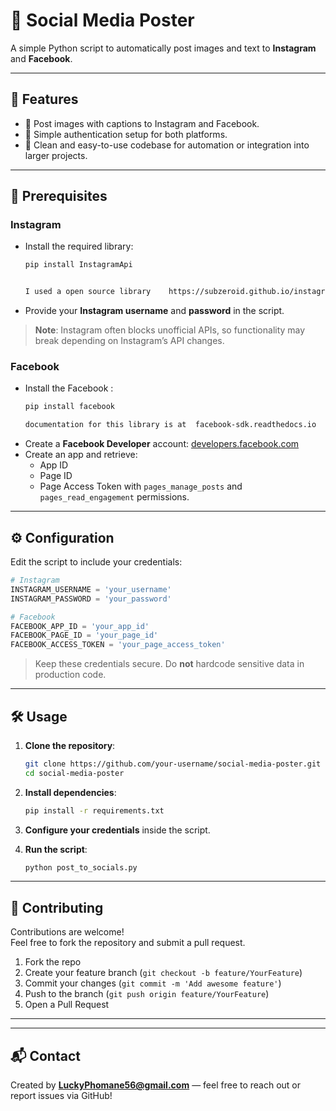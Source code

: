      
# 📱 Social Media Poster

A simple Python script to automatically post images and text to **Instagram** and **Facebook**.

---

## 🚀 Features

- 📸 Post images with captions to Instagram and Facebook.
- 🔐 Simple authentication setup for both platforms.
- 🧰 Clean and easy-to-use codebase for automation or integration into larger projects.

---

## 📆 Prerequisites

### Instagram

- Install the required library:
  ```bash
  pip install InstagramApi


  I used a open source library    https://subzeroid.github.io/instagrapi/.
  ```
- Provide your **Instagram username** and **password** in the script.

> **Note**: Instagram often blocks unofficial APIs, so functionality may break depending on Instagram’s API changes.

### Facebook

- Install the Facebook :
  ```bash
  pip install facebook

  documentation for this library is at  facebook-sdk.readthedocs.io  
  ```
- Create a **Facebook Developer** account: [developers.facebook.com](https://developers.facebook.com)
- Create an app and retrieve:
  - App ID
  - Page ID
  - Page Access Token with `pages_manage_posts` and `pages_read_engagement` permissions.

---

## ⚙️ Configuration

Edit the script to include your credentials:

```python
# Instagram
INSTAGRAM_USERNAME = 'your_username'
INSTAGRAM_PASSWORD = 'your_password'

# Facebook
FACEBOOK_APP_ID = 'your_app_id'
FACEBOOK_PAGE_ID = 'your_page_id'
FACEBOOK_ACCESS_TOKEN = 'your_page_access_token'
```

> Keep these credentials secure. Do **not** hardcode sensitive data in production code.

---

## 🛠️ Usage

1. **Clone the repository**:

   ```bash
   git clone https://github.com/your-username/social-media-poster.git
   cd social-media-poster
   ```

2. **Install dependencies**:

   ```bash
   pip install -r requirements.txt
   ```

3. **Configure your credentials** inside the script.

4. **Run the script**:

   ```bash
   python post_to_socials.py
   ```

---

## 🤝 Contributing

Contributions are welcome!\
Feel free to fork the repository and submit a pull request.

1. Fork the repo
2. Create your feature branch (`git checkout -b feature/YourFeature`)
3. Commit your changes (`git commit -m 'Add awesome feature'`)
4. Push to the branch (`git push origin feature/YourFeature`)
5. Open a Pull Request

---



---

## 📬 Contact

Created by **LuckyPhomane56@gmail.com** — feel free to reach out or report issues via GitHub!


